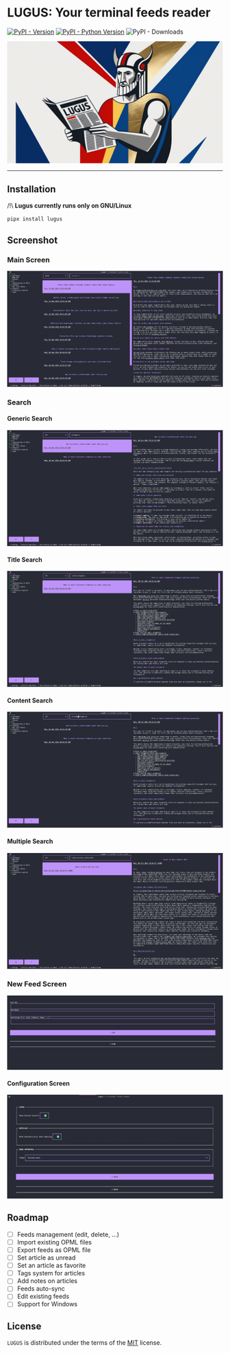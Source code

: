 # LUGUS: Your terminal feeds reader

[![PyPI - Version](https://img.shields.io/pypi/v/lugus.svg?style=for-the-badge)](https://pypi.org/project/lugus)
[![PyPI - Python Version](https://img.shields.io/pypi/pyversions/lugus.svg?style=for-the-badge)](https://pypi.org/project/lugus)
![PyPI - Downloads](https://img.shields.io/pypi/dm/lugus?style=for-the-badge)


![readme header](https://raw.githubusercontent.com/OpenCode/lugus/main/readme/header.png)

-----

## Installation

/!\ **Lugus currently runs only on GNU/Linux**

```console
pipx install lugus
```

## Screenshot

### Main Screen

![main page screenshot](https://raw.githubusercontent.com/OpenCode/lugus/main/readme/home.png)

### Search

#### Generic Search

![generic search](https://raw.githubusercontent.com/OpenCode/lugus/main/readme/search.png)

#### Title Search

![title search](https://raw.githubusercontent.com/OpenCode/lugus/main/readme/search_title.png)

#### Content Search

![content search](https://raw.githubusercontent.com/OpenCode/lugus/main/readme/search_content.png)

#### Multiple Search

![multi search](https://raw.githubusercontent.com/OpenCode/lugus/main/readme/search_multi.png)

### New Feed Screen

![new feed page screenshot](https://raw.githubusercontent.com/OpenCode/lugus/main/readme/new_feed.png)

#### Configuration Screen

![configuration page](https://raw.githubusercontent.com/OpenCode/lugus/main/readme/config.png)


## Roadmap

- [ ] Feeds management (edit, delete, ...)
- [ ] Import existing OPML files
- [ ] Export feeds as OPML file
- [ ] Set article as unread
- [ ] Set an article as favorite
- [ ] Tags system for articles
- [ ] Add notes on articles
- [ ] Feeds auto-sync
- [ ] Edit existing feeds
- [ ] Support for Windows
 
## License

`LUGUS` is distributed under the terms of the [MIT](https://spdx.org/licenses/MIT.html) license.


